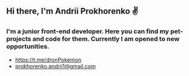 ## Hi there, I'm Andrii Prokhorenko ✌

### I'm a junior front-end developer. Here you can find my pet-projects and code for them. Currently I am opened to new opportunities.
- https://t.me/dronPokemon
- prokhorenko.andrii1@gmail.com
